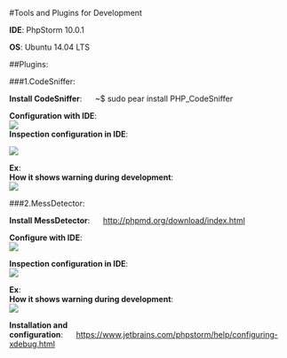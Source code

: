 #Tools and Plugins for Development

**IDE**: PhpStorm 10.0.1

**OS**: Ubuntu 14.04 LTS

##Plugins:

###1.CodeSniffer:

 **Install CodeSniffer**:&nbsp;&nbsp;&nbsp;&nbsp;&nbsp;&nbsp;~$ sudo pear install PHP_CodeSniffer  
 
  **Configuration with IDE**:  
  ![](/img/ConfiguringCS1.png)  
  **Inspection configuration in IDE**:
  
  ![](/img/ConfiguringCS2.png)
  
  **Ex**:  
  **How it shows warning during development**:  
  ![](/img/CSErrorDisplay.png)
  
###2.MessDetector:

  **Install MessDetector**:&nbsp;&nbsp;&nbsp;&nbsp;&nbsp;&nbsp;http://phpmd.org/download/index.html  
  
  **Configure with IDE**:  
  ![](/img/ConfiguringMD1.png)  
  
  **Inspection configuration in IDE**:  
  ![](/img/ConfiguringMD2.png) 
  
  **Ex**:  
  **How it shows warning during development**:  
  ![](/img/MDErrorDisplay.png)
  
  **Installation and configuration**:&nbsp;&nbsp;&nbsp;&nbsp;&nbsp;&nbsp;https://www.jetbrains.com/phpstorm/help/configuring-xdebug.html
